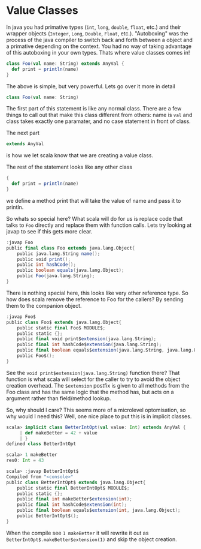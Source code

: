 # Value Classes

In java you had primative types (`int`, `long`, `double`, `float`, etc.) and their wrapper objects (`Integer`, `Long`, `Double`, `Float`, etc.).  "Autoboxing" was the process of the java compiler to switch back and forth between a object and a primative depending on the context.  You had no way of taking advantage of this autoboxing in your own types.  Thats where value classes comes in!

```scala
class Foo(val name: String) extends AnyVal {
  def print = println(name)
}
```

The above is simple, but very powerful.  Lets go over it more in detail

```scala
class Foo(val name: String)
```

The first part of this statement is like any normal class.  There are a few things to call out that make this class different from others: name is `val` and class takes exactly one paramater, and no case statement in front of class.

The next part

```scala
extends AnyVal
```

is how we let scala know that we are creating a value class.

The rest of the statement looks like any other class

```scala
{
  def print = println(name)
}
```

we define a method print that will take the value of name and pass it to println.

So whats so special here?  What scala will do for us is replace code that talks to `Foo` directly and replace them with function calls.  Lets try looking at javap to see if this gets more clear.

```scala
:javap Foo
public final class Foo extends java.lang.Object{
    public java.lang.String name();
    public void print();
    public int hashCode();
    public boolean equals(java.lang.Object);
    public Foo(java.lang.String);
}
```

There is nothing special here, this looks like very other reference type.  So how does scala remove the reference to Foo for the callers?  By sending them to the companion object.

```scala
:javap Foo$
public class Foo$ extends java.lang.Object{
    public static final Foo$ MODULE$;
    public static {};
    public final void print$extension(java.lang.String);
    public final int hashCode$extension(java.lang.String);
    public final boolean equals$extension(java.lang.String, java.lang.Object);
    public Foo$();
}
```

See the `void print$extension(java.lang.String)` function there?  That function is what scala will select for the caller to try to avoid the object creation overhead.  The `$extension` postfix is given to all methods from the Foo class and has the same logic that the method has, but acts on a argument rather than field/method lookup.

So, why should I care?  This seems more of a microlevel optomisation, so why would I need this?  Well, one nice place to put this is in implicit classes.

```scala
scala> implicit class BetterIntOpt(val value: Int) extends AnyVal {
     | def makeBetter = 42 + value
     | }
defined class BetterIntOpt

scala> 1 makeBetter
res0: Int = 43

scala> :javap BetterIntOpt$
Compiled from "<console>"
public class BetterIntOpt$ extends java.lang.Object{
    public static final BetterIntOpt$ MODULE$;
    public static {};
    public final int makeBetter$extension(int);
    public final int hashCode$extension(int);
    public final boolean equals$extension(int, java.lang.Object);
    public BetterIntOpt$();
}
```

When the compile see `1 makeBetter` it will rewrite it out as `BetterIntOpt$.makeBetter$extension(1)` and skip the object creation.
